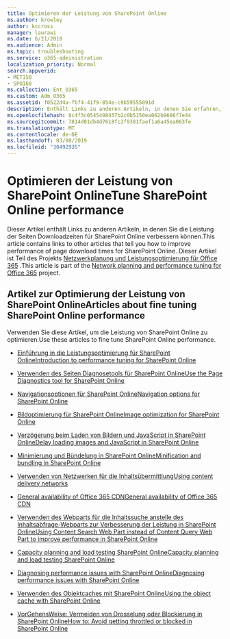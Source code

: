 ```yaml
---
title: Optimieren der Leistung von SharePoint Online
ms.author: krowley
author: kccross
manager: laurawi
ms.date: 6/21/2018
ms.audience: Admin
ms.topic: troubleshooting
ms.service: o365-administration
localization_priority: Normal
search.appverid:
- MET150
- SPO160
ms.collection: Ent_O365
ms.custom: Adm_O365
ms.assetid: f0522d4a-fbf4-41f9-854e-c9b59555091d
description: Enthält Links zu anderen Artikeln, in denen Sie erfahren, wie Sie die Leistung von Seiten Downloadzeiten für SharePoint Online verbessern können.
ms.openlocfilehash: 8c4f3c0545408457b2c0b5150ea062b9666f7e44
ms.sourcegitcommit: 7814d01db4d7618fc2f9381faef1a6a45ea063fe
ms.translationtype: MT
ms.contentlocale: de-DE
ms.lasthandoff: 03/08/2019
ms.locfileid: "30492935"
---
```

# <a name="tune-sharepoint-online-performance"></a><span data-ttu-id="8173e-103">Optimieren der Leistung von SharePoint Online</span><span class="sxs-lookup"><span data-stu-id="8173e-103">Tune SharePoint Online performance</span></span>

<span data-ttu-id="8173e-104">Dieser Artikel enthält Links zu anderen Artikeln, in denen Sie die Leistung der Seiten Downloadzeiten für SharePoint Online verbessern können.</span><span class="sxs-lookup"><span data-stu-id="8173e-104">This article contains links to other articles that tell you how to improve performance of page download times for SharePoint Online.</span></span> <span data-ttu-id="8173e-105">Dieser Artikel ist Teil des Projekts [Netzwerkplanung und Leistungsoptimierung für Office 365](https://aka.ms/tune) .</span><span class="sxs-lookup"><span data-stu-id="8173e-105">This article is part of the [Network planning and performance tuning for Office 365](https://aka.ms/tune) project.</span></span>
   
## <a name="articles-about-fine-tuning-sharepoint-online-performance"></a><span data-ttu-id="8173e-106">Artikel zur Optimierung der Leistung von SharePoint Online</span><span class="sxs-lookup"><span data-stu-id="8173e-106">Articles about fine tuning SharePoint Online performance</span></span>

<span data-ttu-id="8173e-107">Verwenden Sie diese Artikel, um die Leistung von SharePoint Online zu optimieren.</span><span class="sxs-lookup"><span data-stu-id="8173e-107">Use these articles to fine tune SharePoint Online performance.</span></span>
  
- [<span data-ttu-id="8173e-108">Einführung in die Leistungsoptimierung für SharePoint Online</span><span class="sxs-lookup"><span data-stu-id="8173e-108">Introduction to performance tuning for SharePoint Online</span></span>](introduction-to-performance-tuning-for-sharepoint-online.md)
    
- [<span data-ttu-id="8173e-109">Verwenden des Seiten Diagnosetools für SharePoint Online</span><span class="sxs-lookup"><span data-stu-id="8173e-109">Use the Page Diagnostics tool for SharePoint Online</span></span>](page-diagnostics-for-spo.md)
    
- [<span data-ttu-id="8173e-110">Navigationsoptionen für SharePoint Online</span><span class="sxs-lookup"><span data-stu-id="8173e-110">Navigation options for SharePoint Online</span></span>](navigation-options-for-sharepoint-online.md)
    
- [<span data-ttu-id="8173e-111">Bildoptimierung für SharePoint Online</span><span class="sxs-lookup"><span data-stu-id="8173e-111">Image optimization for SharePoint Online</span></span>](image-optimization-for-sharepoint-online.md)
    
- [<span data-ttu-id="8173e-112">Verzögerung beim Laden von Bildern und JavaScript in SharePoint Online</span><span class="sxs-lookup"><span data-stu-id="8173e-112">Delay loading images and JavaScript in SharePoint Online</span></span>](delay-loading-images-and-javascript-in-sharepoint-online.md)
    
- [<span data-ttu-id="8173e-113">Minimierung und Bündelung in SharePoint Online</span><span class="sxs-lookup"><span data-stu-id="8173e-113">Minification and bundling in SharePoint Online</span></span>](minification-and-bundling-in-sharepoint-online.md)
    
- [<span data-ttu-id="8173e-114">Verwenden von Netzwerken für die Inhaltsübermittlung</span><span class="sxs-lookup"><span data-stu-id="8173e-114">Using content delivery networks</span></span>](using-content-delivery-networks-with-sharepoint-online.md)
    
 - [<span data-ttu-id="8173e-115">General availability of Office 365 CDN</span><span class="sxs-lookup"><span data-stu-id="8173e-115">General availability of Office 365 CDN</span></span>](https://dev.office.com/blogs/general-availability-of-office-365-cdn)
    
- [<span data-ttu-id="8173e-116">Verwenden des Webparts für die Inhaltssuche anstelle des Inhaltsabfrage-Webparts zur Verbesserung der Leistung in SharePoint Online</span><span class="sxs-lookup"><span data-stu-id="8173e-116">Using Content Search Web Part instead of Content Query Web Part to improve performance in SharePoint Online</span></span>](using-content-search-web-part-instead-of-content-query-web-part-to-improve-perfo.md)
    
- [<span data-ttu-id="8173e-117">Capacity planning and load testing SharePoint Online</span><span class="sxs-lookup"><span data-stu-id="8173e-117">Capacity planning and load testing SharePoint Online</span></span>](capacity-planning-and-load-testing-sharepoint-online.md)
    
- [<span data-ttu-id="8173e-118">Diagnosing performance issues with SharePoint Online</span><span class="sxs-lookup"><span data-stu-id="8173e-118">Diagnosing performance issues with SharePoint Online</span></span>](diagnosing-performance-issues-with-sharepoint-online.md)
    
- [<span data-ttu-id="8173e-119">Verwenden des Objektcaches mit SharePoint Online</span><span class="sxs-lookup"><span data-stu-id="8173e-119">Using the object cache with SharePoint Online</span></span>](using-the-object-cache-with-sharepoint-online.md)
    
- [<span data-ttu-id="8173e-120">VorGehensWeise: Vermeiden von Drosselung oder Blockierung in SharePoint Online</span><span class="sxs-lookup"><span data-stu-id="8173e-120">How to: Avoid getting throttled or blocked in SharePoint Online</span></span>](https://msdn.microsoft.com/en-us/library/office/dn889829.aspx)
    

